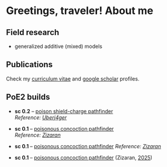 # Greetings, traveler! About me

## Field research

- generalized additive (mixed) models

## Publications

Check my [curriculum vitae](http://lattes.cnpq.br/9017498164523856) and [google scholar](https://scholar.google.com.br/citations?hl=en&user=PCG_qHIAAAAJ) profiles.

## PoE2 builds

- **sc 0.2** – [poison shield-charge pathfinder](https://poe2.ninja/profile/character/1qojaloxh2ac1/danvah-5208/danvah)  
  _Reference: [Uberj4ger](https://www.reddit.com/r/PathOfExile2/comments/1k87f8r/poe2_020_poison_shield_charge_pathfinder_t4_xesht)_

- **sc 0.1** – [poisonous concoction pathfinder](https://poe2.ninja/profile/character/6v39ktkyuzti/danvah-5208/danvs)  
  _Reference: [Zizaran](https://maxroll.gg/poe2/build-guides/poisonous-concoction-pathfinder-build-guide)_

- **sc 0.1** – [poisonous concoction pathfinder](https://poe2.ninja/profile/character/6v39ktkyuzti/danvah-5208/danvs)  _Reference: [Zizaran](https://maxroll.gg/poe2/build-guides/poisonous-concoction-pathfinder-build-guide)_

- **sc 0.1** – [poisonous concoction pathfinder](https://poe2.ninja/profile/character/6v39ktkyuzti/danvah-5208/danvs) (Zizaran, [2025](https://maxroll.gg/poe2/build-guides/poisonous-concoction-pathfinder-build-guide))
